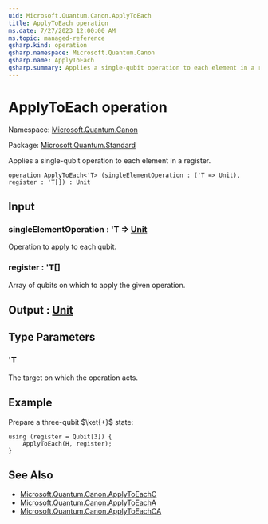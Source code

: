 ```yaml
---
uid: Microsoft.Quantum.Canon.ApplyToEach
title: ApplyToEach operation
ms.date: 7/27/2023 12:00:00 AM
ms.topic: managed-reference
qsharp.kind: operation
qsharp.namespace: Microsoft.Quantum.Canon
qsharp.name: ApplyToEach
qsharp.summary: Applies a single-qubit operation to each element in a register.
---
```


# ApplyToEach operation

Namespace: [Microsoft.Quantum.Canon](xref:Microsoft.Quantum.Canon)

Package: [Microsoft.Quantum.Standard](https://nuget.org/packages/Microsoft.Quantum.Standard)


Applies a single-qubit operation to each element in a register.

```qsharp
operation ApplyToEach<'T> (singleElementOperation : ('T => Unit), register : 'T[]) : Unit
```


## Input

### singleElementOperation : 'T => [Unit](xref:microsoft.quantum.qsharp.valueliterals#unit-literal) 

Operation to apply to each qubit.


### register : 'T[]

Array of qubits on which to apply the given operation.



## Output : [Unit](xref:microsoft.quantum.qsharp.valueliterals#unit-literal)



## Type Parameters

### 'T

The target on which the operation acts.

## Example

Prepare a three-qubit $\ket{+}$ state:```qsharpusing (register = Qubit[3]) {    ApplyToEach(H, register);}```

## See Also

- [Microsoft.Quantum.Canon.ApplyToEachC](xref:Microsoft.Quantum.Canon.ApplyToEachC)
- [Microsoft.Quantum.Canon.ApplyToEachA](xref:Microsoft.Quantum.Canon.ApplyToEachA)
- [Microsoft.Quantum.Canon.ApplyToEachCA](xref:Microsoft.Quantum.Canon.ApplyToEachCA)